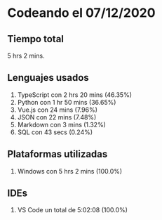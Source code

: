 # Codeando el 07/12/2020

## Tiempo total
5 hrs 2 mins.

## Lenguajes usados
1. TypeScript con 2 hrs 20 mins (46.35%)
1. Python con 1 hr 50 mins (36.65%)
1. Vue.js con 24 mins (7.96%)
1. JSON con 22 mins (7.48%)
1. Markdown con 3 mins (1.32%)
1. SQL con 43 secs (0.24%)

## Plataformas utilizadas
1. Windows con 5 hrs 2 mins (100.0%)

## IDEs
1. VS Code un total de 5:02:08 (100.0%)
